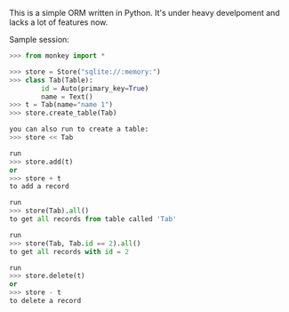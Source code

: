 This is a simple ORM written in Python. It's under heavy develpoment and lacks a lot of features now.

Sample session:

```python
>>> from monkey import *

>>> store = Store("sqlite://:memory:")
>>> class Tab(Table):
        id = Auto(primary_key=True)
        name = Text() 
>>> t = Tab(name="name 1")
>>> store.create_table(Tab)

you can also run to create a table:
>>> store << Tab

run
>>> store.add(t)
or
>>> store + t
to add a record

run
>>> store(Tab).all()
to get all records from table called 'Tab'

run
>>> store(Tab, Tab.id == 2).all()
to get all records with id = 2

run
>>> store.delete(t)
or
>>> store - t
to delete a record

```

